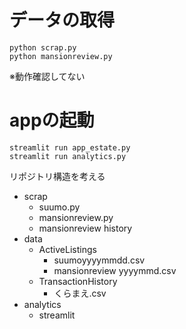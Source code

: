 # データの取得
```
python scrap.py
python mansionreview.py
```
※動作確認してない

# appの起動

```
streamlit run app_estate.py
streamlit run analytics.py
```

リポジトリ構造を考える
- scrap
  - suumo.py
  - mansionreview.py
  - mansionreview history
- data
  - ActiveListings
    - suumoyyyymmdd.csv
    - mansionreview yyyymmd.csv
  - TransactionHistory
    - くらまえ.csv
- analytics
  - streamlit
